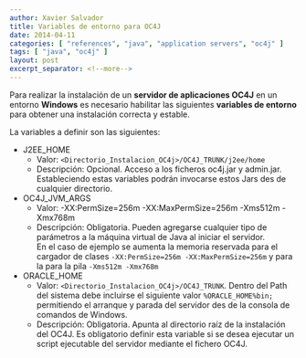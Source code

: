 ```yaml
---
author: Xavier Salvador
title: Variables de entorno para OC4J
date: 2014-04-11
categories: [ "references", "java", "application servers", "oc4j" ]
tags: [ "java", "oc4j" ]
layout: post
excerpt_separator: <!--more-->
---
```


Para realizar la instalación de un **servidor de aplicaciones OC4J** en un entorno **Windows** es necesario habilitar las siguientes **variables de entorno** para obtener una instalación correcta y estable.

La variables a definir son las siguientes:

* J2EE_HOME
	* Valor: `<Directorio_Instalacion_OC4j>/OC4J_TRUNK/j2ee/home`
	* Descripción: Opcional. Acceso a los ficheros oc4j.jar y admin.jar. Estableciendo estas variables  podrán invocarse estos Jars des de cualquier directorio.
* OC4J_JVM_ARGS
	* Valor: -XX:PermSize=256m -XX:MaxPermSize=256m -Xms512m -Xmx768m
	* Descripción: Obligatoria. Pueden agregarse cualquier tipo de parámetros a la máquina virtual de Java al iniciar el servidor.  
	En el caso de ejemplo se aumenta la  memoria  reservada para el cargador de clases `-XX:PermSize=256m -XX:MaxPermSize=256m` y para la para la pila `-Xms512m -Xmx768m`
* ORACLE_HOME
	* Valor: `<Directorio_Instalacion_OC4j>/OC4J_TRUNK`. Dentro del Path del sistema debe incluirse el siguiente valor `%ORACLE_HOME%bin;` 
	permitiendo el arranque y parada del servidor des de la consola de comandos de Windows.
	* Descripción: Obligatoria. Apunta al directorio raíz de la instalación del OC4J. Es obligatorio definir esta variable si se desea ejecutar un script ejecutable del servidor mediante el fichero OC4J.	
	